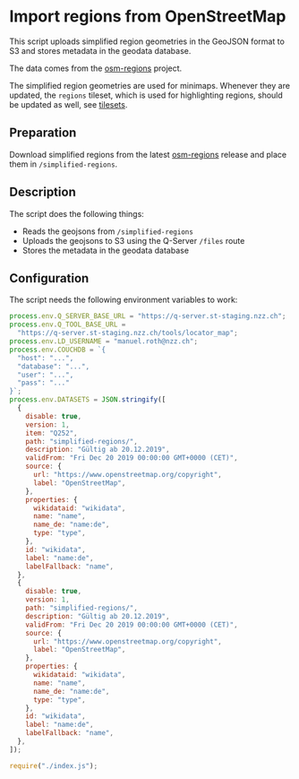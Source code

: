 # Import regions from OpenStreetMap

This script uploads simplified region geometries in the GeoJSON format to S3 and stores metadata in the geodata database.

The data comes from the [osm-regions](https://github.com/nzzdev/osm-regions) project.

The simplified region geometries are used for minimaps. Whenever they are updated, the `regions` tileset, which is used
for highlighting regions, should be updated as well, see [tilesets](../../../tilesets).

## Preparation

Download simplified regions from the latest [osm-regions](https://github.com/nzzdev/osm-regions) release and place them in `/simplified-regions`.

## Description

The script does the following things:

- Reads the geojsons from `/simplified-regions`
- Uploads the geojsons to S3 using the Q-Server `/files` route
- Stores the metadata in the geodata database

## Configuration

The script needs the following environment variables to work:

```js
process.env.Q_SERVER_BASE_URL = "https://q-server.st-staging.nzz.ch";
process.env.Q_TOOL_BASE_URL =
  "https://q-server.st-staging.nzz.ch/tools/locator_map";
process.env.LD_USERNAME = "manuel.roth@nzz.ch";
process.env.COUCHDB = `{
  "host": "...",
  "database": "...",
  "user": "...",
  "pass": "..."
}`;
process.env.DATASETS = JSON.stringify([
  {
    disable: true,
    version: 1,
    item: "Q252",
    path: "simplified-regions/",
    description: "Gültig ab 20.12.2019",
    validFrom: "Fri Dec 20 2019 00:00:00 GMT+0000 (CET)",
    source: {
      url: "https://www.openstreetmap.org/copyright",
      label: "OpenStreetMap",
    },
    properties: {
      wikidataid: "wikidata",
      name: "name",
      name_de: "name:de",
      type: "type",
    },
    id: "wikidata",
    label: "name:de",
    labelFallback: "name",
  },
  {
    disable: true,
    version: 1,
    path: "simplified-regions/",
    description: "Gültig ab 20.12.2019",
    validFrom: "Fri Dec 20 2019 00:00:00 GMT+0000 (CET)",
    source: {
      url: "https://www.openstreetmap.org/copyright",
      label: "OpenStreetMap",
    },
    properties: {
      wikidataid: "wikidata",
      name: "name",
      name_de: "name:de",
      type: "type",
    },
    id: "wikidata",
    label: "name:de",
    labelFallback: "name",
  },
]);

require("./index.js");
```
